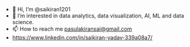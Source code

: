 - 👋 Hi, I’m @saikiran1201
- 👀 I’m interested in data analytics, data visualization, AI, ML and data science.
- 📫 How to reach me pasulakiransai@gmail.com
- https://www.linkedin.com/in/saikiran-yadav-339a08a7/

<!---
saikiran1201/saikiran1201 is a ✨ special ✨ repository because its `README.md` (this file) appears on your GitHub profile.
You can click the Preview link to take a look at your changes.
--->
